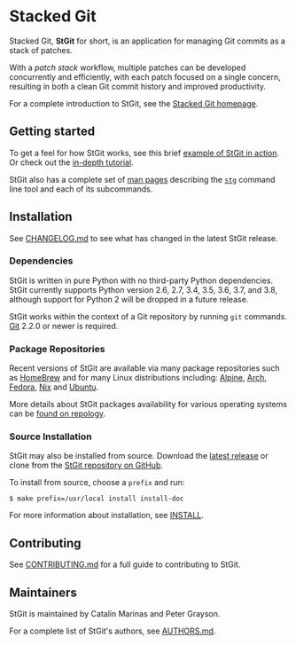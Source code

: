 # Stacked Git

Stacked Git, **StGit** for short, is an application for managing Git
commits as a stack of patches.

With a *patch stack* workflow, multiple patches can be developed
concurrently and efficiently, with each patch focused on a single
concern, resulting in both a clean Git commit history and improved
productivity.

For a complete introduction to StGit, see the [Stacked Git
homepage](https://stacked-git.github.io).

## Getting started

To get a feel for how StGit works, see this brief [example of StGit in
action][example]. Or check out the [in-depth tutorial][tutorial].

[example]: https://stacked-git.github.io/guides/usage-example
[tutorial]: https://stacked-git.github.io/guides/tutorial

StGit also has a complete set of [man pages][man] describing the
[`stg`][stg] command line tool and each of its subcommands.

[man]: https://stacked-git.github.io/man
[stg]: https://stacked-git.github.io/man/stg

## Installation

See [CHANGELOG.md](CHANGELOG.md) to see what has changed in the latest
StGit release.

### Dependencies

StGit is written in pure Python with no third-party Python dependencies.
StGit currently supports Python version 2.6, 2.7, 3.4, 3.5, 3.6, 3.7,
and 3.8, although support for Python 2 will be dropped in a future
release.

StGit works within the context of a Git repository by running `git`
commands. [Git](https://git-scm.com) 2.2.0 or newer is required.

### Package Repositories

Recent versions of StGit are available via many package repositories
such as [HomeBrew](https://formulae.brew.sh/formula/stgit) and for many
Linux distributions including:
[Alpine](https://pkgs.alpinelinux.org/packages?name=stgit),
[Arch](https://aur.archlinux.org/packages/stgit),
[Fedora](https://src.fedoraproject.org/rpms/stgit),
[Nix](https://nixos.org/nixos/packages.html?attr=gitAndTools.stgit) and
[Ubuntu](https://packages.ubuntu.com/source/focal/stgit).

More details about StGit packages availability for various operating
systems can be [found on repology][repology].

[repology]: https://repology.org/project/stgit/versions

### Source Installation

StGit may also be installed from source. Download the [latest
release][latest] or clone from the [StGit repository on GitHub][repo].

[latest]: https://github.com/stacked-git/stgit/releases/latest
[repo]: https://github.com/stacked-git/stgit

To install from source, choose a `prefix` and run:

``` shellsession
$ make prefix=/usr/local install install-doc
```

For more information about installation, see [INSTALL](INSTALL).

## Contributing

See [CONTRIBUTING.md](CONTRIBUTING.md) for a full guide to contributing
to StGit.

## Maintainers

StGit is maintained by Catalin Marinas and Peter Grayson.

For a complete list of StGit's authors, see [AUTHORS.md](AUTHORS.md).
